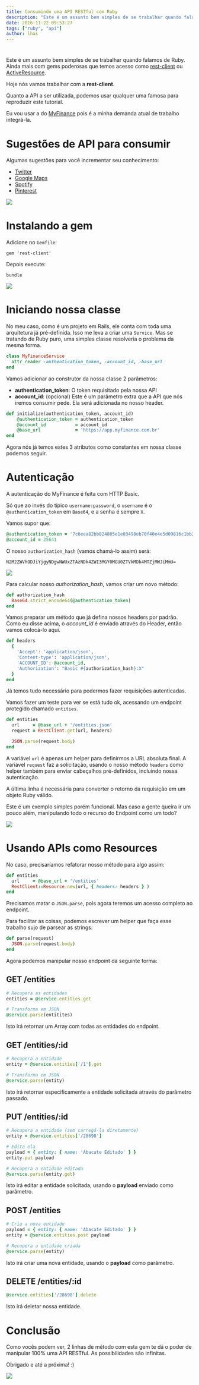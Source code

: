 ```yaml
---
title: Consumindo uma API RESTful com Ruby
description: "Este é um assunto bem simples de se trabalhar quando falamos de Ruby"
date: 2016-11-22 09:53:27
tags: ["ruby", "api"]
author: lhas
---
```


#

Este é um assunto bem simples de se trabalhar quando falamos de Ruby. Ainda mais com gems poderosas que temos acesso como [rest-client](https://github.com/rest-client/rest-client) ou [ActiveResource](https://github.com/rails/activeresource).

Hoje nós vamos trabalhar com a **rest-client**.

Quanto a API a ser utilizada, podemos usar qualquer uma famosa para reproduzir este tutorial.

Eu vou usar a do [MyFinance](https://app.myfinance.com.br/docs/api) pois é a minha demanda atual de trabalho integrá-la.

# Sugestões de API para consumir

Algumas sugestões para você incrementar seu conhecimento:

- [Twitter](https://dev.twitter.com/rest/public)
- [Google Maps](https://developers.google.com/maps/)
- [Spotify](https://developer.spotify.com/web-api/)
- [Pinterest](https://developers.pinterest.com/docs/getting-started/introduction/)

![](1.jpg)

# Instalando a gem

Adicione no `Gemfile`:

```
gem 'rest-client'
```

Depois execute:

```
bundle
```

![](2.jpg)

# Iniciando nossa classe

No meu caso, como é um projeto em Rails, ele conta com toda uma arquitetura já pré-definida. Isso me leva a criar uma `Service`. Mas se tratando de Ruby puro, uma simples classe resolveria o problema da mesma forma.

```ruby
class MyFinanceService
  attr_reader :authentication_token, :account_id, :base_url
end
```

Vamos adicionar ao construtor da nossa classe 2 parâmetros:

- **authentication_token**: O token requisitado pela nossa API
- **account_id**: (opcional) Este é um parâmetro extra que a API que nós iremos consumir pede. Ela será adicionada no nosso header.

```ruby
def initialize(authentication_token, account_id)
    @authentication_token = authentication_token
    @account_id           = account_id
    @base_url             = 'https://app.myfinance.com.br'
end
```

Agora nós já temos estes 3 atributos como constantes em nossa classe podemos seguir.

# Autenticação

A autenticação do MyFinance é feita com HTTP Basic.

Só que ao invés do típico `username:password`, o `username` é o `@authentication_token` em `Base64`, e a senha é sempre `X`.

Vamos supor que:

```ruby
@authentication_token = '7c6eea82bb824805e1e03498eb70f40e4e5d09816c1bb2e'
@account_id = 25641
```

O nosso `authorization_hash` (vamos chamá-lo assim) será:

`N2M2ZWVhODJiYjgyNDgwNWUxZTAzNDk4ZWI3MGY0MGU0ZTVkMDk4MTZjMWJiMmU=`

![](3.jpg)

Para calcular nosso _authorization_hash_, vamos criar um novo método:

```ruby
def authorization_hash
  Base64.strict_encode64(@authentication_token)
end
```

Vamos preparar um método que já defina nossos headers por padrão. Como eu disse acima, o _account_id_ é enviado através do Header, então vamos colocá-lo aqui.

```ruby
def headers
  {
    'Accept': 'application/json',
    'Content-type': 'application/json',
    'ACCOUNT_ID': @account_id,
    'Authorization': "Basic #{authorization_hash}:X"
  }
end
```

Já temos tudo necessário para podermos fazer requisições autenticadas.

Vamos fazer um teste para ver se está tudo ok, acessando um endpoint protegido chamado `entities`.

```ruby
def entities
  url     = @base_url + '/entities.json'
  request = RestClient.get(url, headers)

  JSON.parse(request.body)
end
```

A variável `url` é apenas um helper para definirmos a URL absoluta final.
A variável `request` faz a solicitação, usando o nosso método `headers` como helper também para enviar cabeçalhos pré-definidos, incluindo nossa autenticação.

A última linha é necessária para converter o retorno da requisição em um objeto Ruby válido.

Este é um exemplo simples porém funcional. Mas caso a gente queira ir um pouco além, manipulando todo o recurso do Endpoint como um todo?

![](4.jpg)

# Usando APIs como Resources

No caso, precisaríamos refatorar nosso método para algo assim:

```ruby
def entities
  url     = @base_url + '/entities'
  RestClient::Resource.new(url, { headers: headers } )
end
```

Precisamos matar o `JSON.parse`, pois agora teremos um acesso completo ao endpoint.

Para facilitar as coisas, podemos escrever um helper que faça esse trabalho sujo de parsear as strings:

```ruby
def parse(request)
  JSON.parse(request.body)
end
```

Agora podemos manipular nosso endpoint da seguinte forma:

## GET /entities

```ruby
# Recupera as entidades
entities = @service.entities.get

# Transforma em JSON
@service.parse(entitites)
```

Isto irá retornar um Array com todas as entidades do endpoint.

## GET /entities/:id

```ruby
# Recupera a entidade
entity = @service.entities['/1'].get

# Transforma em JSON
@service.parse(entity)
```

Isto irá retornar especificamente a entidade solicitada através do parâmetro passado.

## PUT /entities/:id

```ruby
# Recupera a entidade (sem carregá-la diretamente)
entity = @service.entities['/28698']

# Edita ela
payload = { entity: { name: 'Abacate Editado' } }
entity.put payload

# Recupera a entidade editada
@service.parse(entity.get)
```

Isto irá editar a entidade solicitada, usando o **payload** enviado como parâmetro.

## POST /entities

```ruby
# Cria a nova entidade
payload = { entity: { name: 'Abacate Editado' } }
entity = @service.entities.post payload

# Recupera a entidade criada
@service.parse(entity)
```

Isto irá criar uma nova entidade, usando o **payload** como parâmetro.

## DELETE /entities/:id

```ruby
@service.entities['/28698'].delete
```

Isto irá deletar nossa entidade.

# Conclusão

Como vocês podem ver, 2 linhas de método com esta gem te dá o poder de manipular 100% uma API RESTful. As possibilidades são infinitas.

Obrigado e até a próxima! :)

![](https://media.giphy.com/media/FpaOqwlhaST0k/giphy.gif)
